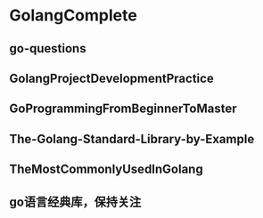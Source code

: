 # GolangComplete

## go-questions

## GolangProjectDevelopmentPractice

## GoProgrammingFromBeginnerToMaster

## The-Golang-Standard-Library-by-Example

## TheMostCommonlyUsedInGolang

## go语言经典库，保持关注
